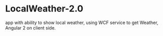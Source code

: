 # LocalWeather-2.0
app with ability to show local weather, using WCF service to get Weather, Angular 2 on client side.
